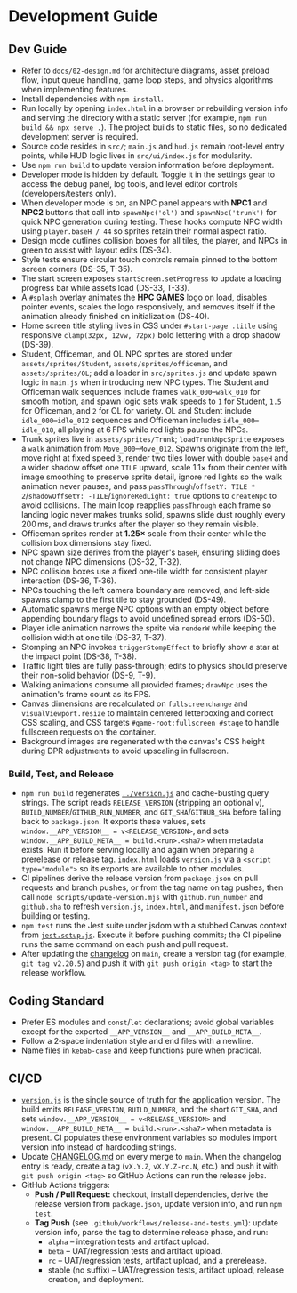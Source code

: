 # Development Guide

## Dev Guide
 - Refer to `docs/02-design.md` for architecture diagrams, asset preload flow, input queue handling, game loop steps, and physics algorithms when implementing features.
 - Install dependencies with `npm install`.
 - Run locally by opening `index.html` in a browser or rebuilding version info and serving the directory with a static server (for example, `npm run build && npx serve .`). The project builds to static files, so no dedicated development server is required.
- Source code resides in `src/`; `main.js` and `hud.js` remain root-level entry points, while HUD logic lives in `src/ui/index.js` for modularity.
- Use `npm run build` to update version information before deployment.
- Developer mode is hidden by default. Toggle it in the settings gear to access the debug panel, log tools, and level editor controls (developers/testers only).
- When developer mode is on, an NPC panel appears with **NPC1** and **NPC2** buttons that call into `spawnNpc('ol')` and `spawnNpc('trunk')` for quick NPC generation during testing. These hooks compute NPC width using `player.baseH / 44` so sprites retain their normal aspect ratio.
- Design mode outlines collision boxes for all tiles, the player, and NPCs in green to assist with layout edits (DS-34).
- Style tests ensure circular touch controls remain pinned to the bottom screen corners (DS-35, T-35).
- The start screen exposes `startScreen.setProgress` to update a loading progress bar while assets load (DS-33, T-33).
- A `#splash` overlay animates the **HPC GAMES** logo on load, disables pointer events, scales the logo responsively, and removes itself if the animation already finished on initialization (DS-40).
- Home screen title styling lives in CSS under `#start-page .title` using responsive `clamp(32px, 12vw, 72px)` bold lettering with a drop shadow (DS-39).
- Student, Officeman, and OL NPC sprites are stored under `assets/sprites/Student`, `assets/sprites/officeman`, and `assets/sprites/OL`; add a loader in `src/sprites.js` and update spawn logic in `main.js` when introducing new NPC types. The Student and Officeman walk sequences include frames `walk_000`–`walk_010` for smooth motion, and spawn logic sets walk speeds to `1` for Student, `1.5` for Officeman, and `2` for OL for variety. OL and Student include `idle_000`–`idle_012` sequences and Officeman includes `idle_000`–`idle_018`, all playing at 6 FPS while red lights pause the NPCs.
 - Trunk sprites live in `assets/sprites/Trunk`; `loadTrunkNpcSprite` exposes a `walk` animation from `Move_000`–`Move_012`. Spawns originate from the left, move right at fixed speed `3`, render two tiles lower with double `baseH` and a wider shadow offset one `TILE` upward, scale 1.1× from their center with image smoothing to preserve sprite detail, ignore red lights so the walk animation never pauses, and pass `passThrough`/`offsetY: TILE * 2`/`shadowOffsetY: -TILE`/`ignoreRedLight: true` options to `createNpc` to avoid collisions. The main loop reapplies `passThrough` each frame so landing logic never makes trunks solid, spawns slide dust roughly every 200 ms, and draws trunks after the player so they remain visible.
- Officeman sprites render at **1.25×** scale from their center while the collision box dimensions stay fixed.
- NPC spawn size derives from the player's `baseH`, ensuring sliding does not change NPC dimensions (DS-32, T-32).
- NPC collision boxes use a fixed one-tile width for consistent player interaction (DS-36, T-36).
- NPCs touching the left camera boundary are removed, and left-side spawns clamp to the first tile to stay grounded (DS-49).
- Automatic spawns merge NPC options with an empty object before appending boundary flags to avoid undefined spread errors (DS-50).
- Player idle animation narrows the sprite via `renderW` while keeping the collision width at one tile (DS-37, T-37).
- Stomping an NPC invokes `triggerStompEffect` to briefly show a star at the impact point (DS-38, T-38).
- Traffic light tiles are fully pass-through; edits to physics should preserve their non-solid behavior (DS-9, T-9).
- Walking animations consume all provided frames; `drawNpc` uses the animation's frame count as its FPS.
- Canvas dimensions are recalculated on `fullscreenchange` and `visualViewport.resize` to maintain centered letterboxing and correct CSS scaling, and CSS targets `#game-root:fullscreen #stage` to handle fullscreen requests on the container.
- Background images are regenerated with the canvas's CSS height during DPR adjustments to avoid upscaling in fullscreen.

### Build, Test, and Release

- `npm run build` regenerates [`../version.js`](../version.js) and cache-busting query strings. The script reads `RELEASE_VERSION` (stripping an optional `v`), `BUILD_NUMBER`/`GITHUB_RUN_NUMBER`, and `GIT_SHA`/`GITHUB_SHA` before falling back to `package.json`. It exports these values, sets `window.__APP_VERSION__ = v<RELEASE_VERSION>`, and sets `window.__APP_BUILD_META__ = build.<run>.<sha7>` when metadata exists. Run it before serving locally and again when preparing a prerelease or release tag. `index.html` loads `version.js` via a `<script type="module">` so its exports are available to other modules.
- CI pipelines derive the release version from `package.json` on pull requests and branch pushes, or from the tag name on tag pushes, then call `node scripts/update-version.mjs` with `github.run_number` and `github.sha` to refresh `version.js`, `index.html`, and `manifest.json` before building or testing.
- `npm test` runs the Jest suite under jsdom with a stubbed Canvas context from [`jest.setup.js`](../jest.setup.js). Execute it before pushing commits; the CI pipeline runs the same command on each push and pull request.
- After updating the [changelog](CHANGELOG.md) on `main`, create a version tag (for example, `git tag v2.20.5`) and push it with `git push origin <tag>` to start the release workflow.

## Coding Standard
- Prefer ES modules and `const`/`let` declarations; avoid global variables except for the exported `__APP_VERSION__` and `__APP_BUILD_META__`.
- Follow a 2‑space indentation style and end files with a newline.
- Name files in `kebab-case` and keep functions pure when practical.

## CI/CD
- [`version.js`](../version.js) is the single source of truth for the application version. The build emits `RELEASE_VERSION`, `BUILD_NUMBER`, and the short `GIT_SHA`, and sets `window.__APP_VERSION__ = v<RELEASE_VERSION>` and `window.__APP_BUILD_META__ = build.<run>.<sha7>` when metadata is present. CI populates these environment variables so modules import version info instead of hardcoding strings.
- Update [CHANGELOG.md](CHANGELOG.md) on every merge to `main`. When the changelog entry is ready, create a tag (`vX.Y.Z`, `vX.Y.Z-rc.N`, etc.) and push it with `git push origin <tag>` so GitHub Actions can run the release jobs.
- GitHub Actions triggers:
  - **Push / Pull Request:** checkout, install dependencies, derive the release version from `package.json`, update version info, and run `npm test`.
  - **Tag Push** (see `.github/workflows/release-and-tests.yml`): update version info, parse the tag to determine release phase, and run:
    - `alpha` – integration tests and artifact upload.
    - `beta` – UAT/regression tests and artifact upload.
    - `rc` – UAT/regression tests, artifact upload, and a prerelease.
    - stable (no suffix) – UAT/regression tests, artifact upload, release creation, and deployment.
